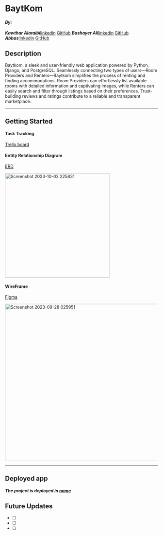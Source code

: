# BaytKom

#### ***By:***
***Kawthar Alaraibi***[linkedin](https://www.linkedin.com/in/kawthar-alaraibi/) [GitHub](https://github.com/Kawther303) 
***Bashayer Ali***[linkedin](https://www.linkedin.com/in/bashayer-alsalami/) [GitHub](https://github.com/Bashayer-Alsalami) 
***Abbas***[linkedin]() [GitHub](https://github.com) 

## Description
Baytkom, a sleek and user-friendly web application powered by Python, Django, and PostgreSQL. Seamlessly connecting two types of users—Room Providers and Renters—Baytkom simplifies the process of renting and finding accommodations. Room Providers can effortlessly list available rooms with detailed information and captivating images, while Renters can easily search and filter through listings based on their preferences. Trust-building reviews and ratings contribute to a reliable and transparent marketplace.

***
## Getting Started
#### Task Tracking
[Trello board](https://trello.com/b/eqmUkVsq/baytkom)

#### Entity Relationship Diagram
[ERD](https://i.imgur.com/ZiSreP5_d.jpg?maxwidth=520&shape=thumb&fidelity=high) 

<img width="344" alt="Screenshot 2023-10-02 225831" src="">


#### WireFrame
[Figma]()

<img width="517" alt="Screenshot 2023-09-28 025951" src="">


***


## Deployed app

##### The project is deployed in [name](url)



## Future Updates

- [ ] 
- [ ] 
- [ ] 


